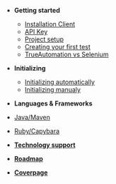 * **Getting started**
  * [Installation Client](/getting-started/installation-client.md)
  * [API Key](/getting-started/api-key.md)
  * [Project setup](/getting-started/project-setup.md)
  * [Creating your first test](/getting-started/creating-your-first-test.md)
  * [TrueAutomation vs Selenium](/getting-started/trueautomation-vs-selenium.md)


* **Initializing**
  * [Initializing automatically](/initializing/initializing-automatically.md)
  * [Initializing manualy](/initializing/initializing-manually.md)


*  **Languages & Frameworks**
 * [Java/Maven](/languages-frameworks/java-maven.md)
 * [Ruby/Capybara](/languages-frameworks/ruby-capybara.md)


* [**Technology support**](/support/technology-support.md)
* [**Roadmap**](/support/roadmap.md)
* [**Coverpage**](/_coverpage.md)